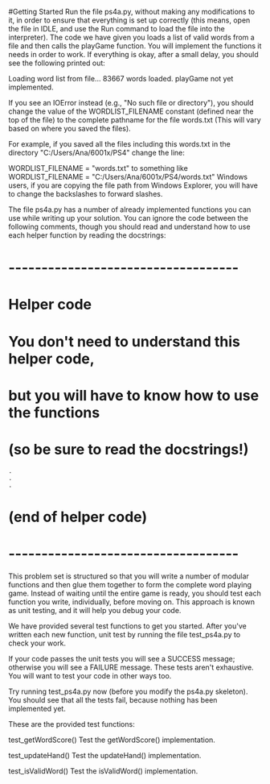 #Getting Started
Run the file ps4a.py, without making any modifications to it, in order to ensure that everything is set up correctly 
(this means, open the file in IDLE, and use the Run command to load the file into the interpreter). 
The code we have given you loads a list of valid words from a file and then calls the playGame function. 
You will implement the functions it needs in order to work. If everything is okay, after a small delay, you should see the 
following printed out:


Loading word list from file...
      83667 words loaded.
playGame not yet implemented.

If you see an IOError instead (e.g., "No such file or directory"), you should change the value of the WORDLIST_FILENAME
constant (defined near the top of the file) to the complete pathname for the file words.txt (This will vary based on where you
saved the files).

For example, if you saved all the files including this words.txt in the directory "C:/Users/Ana/6001x/PS4" change the line: 

WORDLIST_FILENAME = "words.txt"  to something like 
WORDLIST_FILENAME = "C:/Users/Ana/6001x/PS4/words.txt" 
Windows users, if you are copying the file path from Windows Explorer, you will have to change the backslashes to forward slashes.

The file ps4a.py has a number of already implemented functions you can use while writing up your solution. You can ignore the code
between the following comments, though you should read and understand how to use each helper function by reading the docstrings:

# -----------------------------------
# Helper code
# You don't need to understand this helper code,
# but you will have to know how to use the functions
# (so be sure to read the docstrings!)
    .
    .
    .
# (end of helper code)
# -----------------------------------   

This problem set is structured so that you will write a number of modular functions and then glue them together to form the
complete word playing game. Instead of waiting until the entire game is ready, you should test each function you write, individually,
before moving on. This approach is known as unit testing, and it will help you debug your code.

We have provided several test functions to get you started. After you've written each new function, unit test by running the
file test_ps4a.py to check your work.

If your code passes the unit tests you will see a SUCCESS message; otherwise you will see a FAILURE message. These tests aren't
exhaustive. You will want to test your code in other ways too.

Try running test_ps4a.py now (before you modify the ps4a.py skeleton). You should see that all the tests fail, because nothing
has been implemented yet.

These are the provided test functions:

test_getWordScore()
Test the getWordScore() implementation.

test_updateHand()
Test the updateHand() implementation.

test_isValidWord()
Test the isValidWord() implementation.
